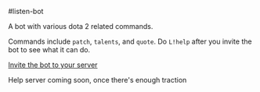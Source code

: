 #listen-bot

A bot with various dota 2 related commands. 

Commands include `patch`, `talents`, and `quote`. Do `L!help` after you invite the bot to see what it can do.

[Invite the bot to your server](https://discordapp.com/oauth2/authorize?permissions=19456&scope=bot&client_id=240209888771309568)

Help server coming soon, once there's enough traction
